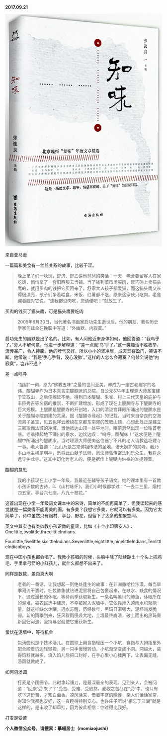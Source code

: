 
          
            
**2017.09.21**



![](img/51001-cdcb002f8e182c0e.jpg)

来自亚马逊


一篇篇和美食有一丝丝关系的故事，比较干涩。
>晚上孩子们一块玩，舒济、舒乙讲他爸爸的笑话：一天，老舍要留客人在家吃饭，悄悄拿了一套旧西服去当铺，当了钱到菜市场买肉，赶巧碰上卖猫头鹰的，就用买肉的钱把它买回来了。舒家大人孩子都爱猫，而这猫头鹰又长得很漂亮，孩子们争着喂食，米饭、红薯都不吃，原来这家伙只吃肉。老舍绷着脸对它说，“连我都没肉吃，您请便吧！”就放生了。



买肉的钱买了猫头鹰，可是猫头鹰要吃肉
>2005年6月30日，当代著名书画家启功先生逝世后，他的朋友、著名历史学家何兹全在挽联中写道：“外幽默，内寂寞。”

启功先生的幽默是出了名的。比如，有人问他近来身体如何，他回答道：“我鸟乎了。”旁人不解何意，他进一步解释道：“差一点就‘乌’乎了。”这一类趣话不胜枚举，流传甚广，令人捧腹。他的脾气又好，所以小小的坚净居，成天宾客盈门，笑语不断。他常说：“我是‘手心手背，没心没肺’。”这样的人怎么会寂寞？何兹全说他“内寂寞”，岂非不通？



差一点呜呼
>“醍醐”一词，原为“佛教五味”之最的世间至美，却成为一座古老庙宇的名讳。醍醐寺作为日本真言宗醍醐派的总院，自公元874年由理源大师圣宝建于笠取山，之后便绵延不绝，得到日本醍醐、朱雀、村上三代天皇的庇护与丰臣秀吉等名宿的推崇，不断扩建增加，形成了现在上醍醐寺与下醍醐寺的巨大规模。上醍醐是醍醐寺的开创地，入口的清泷宫拜殿所涌出的醍醐水是关乎醍醐寺院创建的灵泉。据《醍醐寺缘起》的记载，当时来自奈良的空海流弟子圣宝，见五色祥云缭绕在京都东南郊的笠取山顶，心想此处正是建立三密瑜伽法城的净域。当他抵达山顶一处平地时，眼前忽然出现一位皓首老翁。老翁捧起地下涌出的泉水，边饮边叹：“呜呼，醍醐味！”这水便是上醍醐中所涌出的醍醐水。当时理源大师便向这位器宇不凡的老人请教选址建寺一事。老人答道：“此山乃是古来佛祖传法的圣地，诸天拥护的灵峰。我乃本山地主横尾明神，愿将此山献予法师，愿法师弘传密法利乐众生。我将永远守护此寺。”这其中幻化为老人的，便是据传上醍醐内供奉的准提观音。



醍醐的意思
>我的小孩现在上小学一年级，我最近在辅导孩子语文。她的课本里有一首教小孩识数的古诗，叫《山村咏怀》，我们小时候都学过：“一去二三里，烟村四五家。亭台六七座，八九十枝花。”

这首出现在小学一年级语文课本中的宋诗，简单的不能再简单了，但我读起来的感觉就是一幅美得不能再美的画。有多美？我想它多美，它就可以有多美。因为它太简单了，诗中虽然只有烟村、亭台、野花，但留下了太多的想象空间。

英文中其实也有类似教小孩识数的童谣，比如《十个小印第安人》：Onelittle,twolittle,threelittleIndians.

Fourlittle,fivelittle,sixlittleIndians.Sevenlittle,eightlittle,ninelittleIndians,TenlittleIndianboys.

现在中国小孩也都会唱了。我教小孩唱的时候，头脑中除了陆续蹦出十个头上插鸡毛、手里拿弓箭的小红孩儿，就什么都想不出来了。



同样是数数，差距真大啊
>老者的一番话，让我想起一则绝处逢生的故事：在非洲撒哈拉沙漠，每当旱季河流干涸时，杜兹肺鱼就钻进泥里将自己包裹起来，在缺水、缺食的情况下，通过漫长的休眠，等待雨季获取新生。一条名叫黑玛的肺鱼，休眠所在的泥堆，被农民选中建房，不幸被砌入泥墙中，它依靠渗入的雨水积聚能量。就这样缺水休眠，遇水苏醒，历经数年，黑玛日渐强大，泥坯越发脆弱。新的雨季到来，狂风骤雨侵袭大地，土墙最终崩溃，破土而出的黑玛重新回归河流，坚持与忍耐使它重获新生。



蛰伏在泥墙中，等待机会
>包汤圆也是个技术活儿。在圆球上用食指轻压一个小坑，食指与大拇指里外配合顺着坑边轻轻捏，另一只手慢慢转动，小坑渐渐变成小洞。洞越大，装得馅料就越多。填入馅儿后把口封好，在手心里小心揉两下，让表面无缝，汤圆就做成了。



如何包汤圆
>打麦是个团圆节。此时拿起镰刀，是最深最亲的表现。见到亲人，会被问道：“回来‘受’来了？”受苦、受难、受煎熬，麦收之苦尽在“受”中。也只有吃下这份苦，才知白面香。凉风徐来，借着丰盛的晚餐，亲人们话话家常，得知你我都也安好，这一夜睡得特别安心。也许庄子所说“相忘于江湖”就是这样的，是丰收了却牵挂，因为彼此相信：你过得比我好。



打麦是受苦


**个人微信公众号，请搜索：摹喵居士（momiaojushi）**

          
        